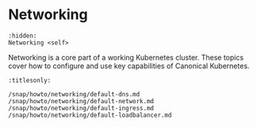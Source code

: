 # Networking

```{toctree}
:hidden:
Networking <self>
```

Networking is a core part of a working Kubernetes cluster. These topics cover
how to configure and use key capabilities of Canonical Kubernetes.

```{toctree}
:titlesonly:

/snap/howto/networking/default-dns.md
/snap/howto/networking/default-network.md
/snap/howto/networking/default-ingress.md
/snap/howto/networking/default-loadbalancer.md
```

